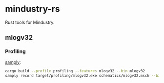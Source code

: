 # mindustry-rs

Rust tools for Mindustry.

## mlogv32

### Profiling

[samply](https://github.com/mstange/samply):

```sh
cargo build --profile profiling --features mlogv32 --bin mlogv32
samply record target/profiling/mlogv32.exe schematics/mlogv32.msch --bin path/to/coremark.bin --delta 6
```

